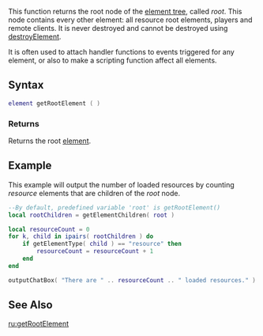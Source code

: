 This function returns the root node of the [element tree](/docs/element_tree.md "wikilink"), called *root*. This node contains every other element: all resource root elements, players and remote clients. It is never destroyed and cannot be destroyed using [destroyElement](/destroyElement.md "wikilink").

It is often used to attach handler functions to events triggered for any element, or also to make a scripting function affect all elements.

Syntax
------

``` lua
element getRootElement ( )
```

### Returns

Returns the root [element](/docs/element.md "wikilink").

Example
-------

This example will output the number of loaded resources by counting *resource* elements that are children of the *root* node.

``` lua
--By default, predefined variable 'root' is getRootElement()
local rootChildren = getElementChildren( root )

local resourceCount = 0
for k, child in ipairs( rootChildren ) do
    if getElementType( child ) == "resource" then
        resourceCount = resourceCount + 1
    end
end

outputChatBox( "There are " .. resourceCount .. " loaded resources." )
```

See Also
--------

[ru:getRootElement](/docs/ru:getRootElement.md "wikilink")
